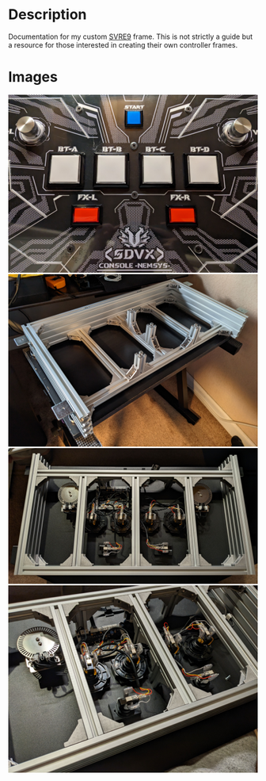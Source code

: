 # Description

Documentation for my custom [SVRE9](https://www.gamo2.com/en/index.php?dispatch=products.view&product_id=313) frame. This is not strictly a guide but a resource for those interested in creating their own controller frames.

# Images
![Top panel](https://github.com/Hoshikara/svre9-frame/blob/main/images/complete_01.jpg)
![Assembled frame](https://github.com/Hoshikara/svre9-frame/blob/main/images/complete_02.jpg)
![Controller bottom top down](https://github.com/Hoshikara/svre9-frame/blob/main/images/complete_03.jpg)
![Controller bottom side view](https://github.com/Hoshikara/svre9-frame/blob/main/images/complete_04.jpg)
